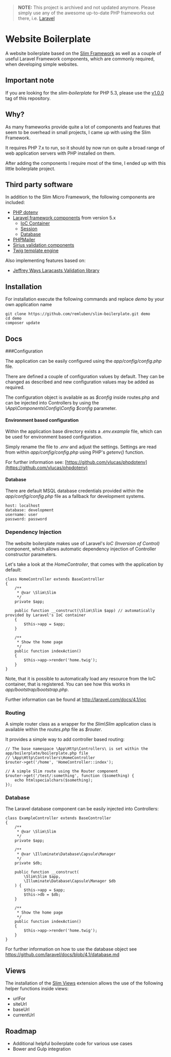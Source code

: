 
> **NOTE:** This project is archived and not updated anymore. Please simply use any of the awesome up-to-date PHP frameworks out there, i.e. [Laravel](https://www.laravel.com) 

# Website Boilerplate

A website boilerplate based on the [Slim Framework](http://www.slimframework.com/) as well as a couple of useful Laravel Framework components, which are commonly required, when developing simple websites.

## Important note

If you are looking for the *slim-boilerplate* for PHP 5.3, please use the [v1.0.0](https://github.com/remluben/slim-boilerplate/releases/tag/v1.0.0) tag of this repository.

## Why?

As many frameworks provide quite a lot of components and features that seem to be overhead in small projects, I came up with using the Slim Framework.

It requires PHP 7.x to run, so it should by now run on quite a broad range of web application servers with PHP installed on them.

After adding the components I require most of the time, I ended up with this little boilerplate project.

## Third party software

In addition to the Slim Micro Framework, the following components are included:

* [PHP dotenv](https://github.com/vlucas/phpdotenv)
* [Laravel framework components](http://www.laravel.com/docs) from version 5.x
    * [IoC Container](https://github.com/illuminate/container)
    * [Session](https://github.com/illuminate/session)
    * [Database](https://github.com/illuminate/database)
* [PHPMailer](https://github.com/PHPMailer/PHPMailer)
* [Sirius validation components](https://github.com/siriusphp/validation)
* [Twig template engine](http://twig.sensiolabs.org/)

Also implementing features based on:

* [Jeffrey Ways Laracasts Validation library](https://github.com/laracasts/Validation)

## Installation

For installation execute the following commands and replace *demo* by your own application name

    git clone https://github.com/remluben/slim-boilerplate.git demo
    cd demo
    composer update

## Docs

###Configuration

The application can be easily configured using the *app/config/config.php* file.

There are defined a couple of configuration values by default. They can be changed as described and new configuration values may be added as required.

The configuration object is available as as *$config* inside routes.php and can be injected into Controllers by using the *\App\Components\Config\Config $config* parameter.

#### Environment based configuration

Within the application base directory exists a *.env.example* file, which can be used for environment based configuration.

Simply rename the file to *.env* and adjust the settings. Settings are read from within *app/config/config.php* using PHP's *getenv()* function.

For further information see: [https://github.com/vlucas/phpdotenv](https://github.com/vlucas/phpdotenv)

#### Database

There are default MSQL database credentials provided within the *app/config/config.php* file as a fallback for development systems.

    host: localhost
    database: development
    username: user
    password: password

### Dependency Injection

The website boilerplate makes use of Laravel's *IoC (Inversion of Control)* component, which allows automatic dependency injection of Controller constructor parameters.

Let's take a look at the *HomeController*, that comes with the application by default:

    class HomeController extends BaseController
    {
        /**
         * @var \Slim\Slim
         */
        private $app;
    
        public function __construct(\Slim\Slim $app) // automatically provided by Laravel's IoC container
        {
            $this->app = $app;
        }
    
        /**
         * Show the home page
         */
        public function indexAction()
        {
            $this->app->render('home.twig');
        }
    }

Note, that it is possible to automatically load any resource from the IoC container, that is registered. You can see how this works in *app/bootstrap/bootstrap.php*.

Further information can be found at http://laravel.com/docs/4.1/ioc

### Routing

A simple router class as a wrapper for the *Slim\Slim* application class is available within the *routes.php* file as *$router*.

It provides a simple way to add controller based routing:


    // The base namespace \App\Http\Controllers\ is set within the app/boilerplate/boilerplate.php file
    // \App\Http\Controllers\HomeController
    $router->get('/home', 'HomeController::index');
    
    // A simple Slim route using the Router component
    $router->get('/test/:something', function ($something) {
        echo htmlspecialchars($something);
    });

### Database

The Laravel database component can be easily injected into Controllers:

    class ExampleController extends BaseController
    {
        /**
         * @var \Slim\Slim
         */
        private $app;
    
        /**
         * @var \Illuminate\Database\Capsule\Manager
         */
        private $db;
    
        public function __construct(
            \Slim\Slim $app,
            \Illuminate\Database\Capsule\Manager $db
        ) {
            $this->app = $app;
            $this->db = $db;
        }
    
        /**
         * Show the home page
         */
        public function indexAction()
        {
            $this->app->render('home.twig');
        }
    }

For further information on how to use the database object see https://github.com/laravel/docs/blob/4.1/database.md

## Views

The installation of the [Slim Views](https://github.com/slimphp/Slim-Views) extension allows the use of the following helper functions inside views:

* urlFor
* siteUrl
* baseUrl
* currentUrl

## Roadmap

* Additional helpful boilerplate code for various use cases
* Bower and Gulp integration
